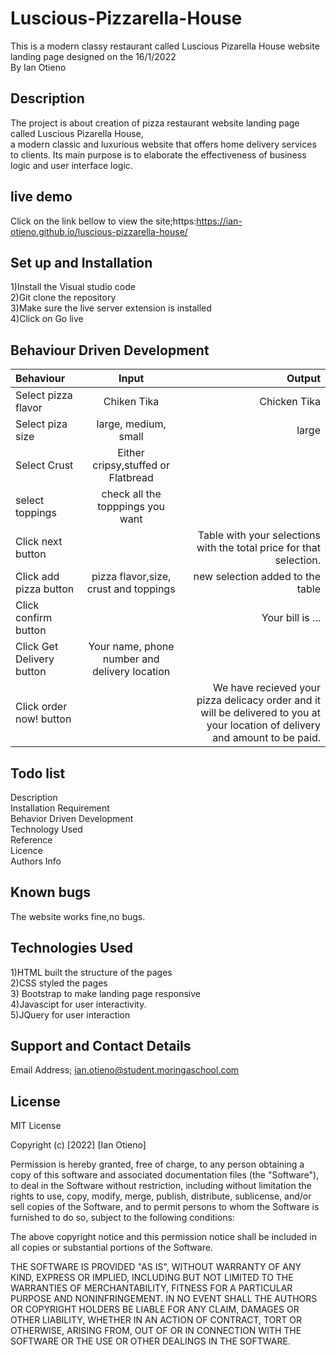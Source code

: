 # Luscious-Pizzarella-House
This is a modern classy  restaurant called Luscious Pizarella House  website landing page designed on the 16/1/2022<br>
By Ian Otieno

## Description
The project is about creation of pizza restaurant website landing page called Luscious Pizarella House, <br>a modern classic and luxurious website that offers home delivery services to clients. Its main purpose is to elaborate the effectiveness of business logic and user interface logic.
## live demo 
Click on the link  bellow to view the site;https:https://ian-otieno.github.io/luscious-pizzarella-house/

## Set up and Installation
1)Install the Visual studio code<br>
2)Git clone the repository<br>
3)Make sure the live server extension is installed<br>
4)Click on Go live

## Behaviour Driven Development
| Behaviour      | Input        | Output       |
| :------------- | :----------: | -----------: |
|  Select pizza flavor  |   Chiken Tika |   Chicken Tika   |
| Select piza size  | large, medium, small |  large  |
| Select Crust   |  Either cripsy,stuffed or Flatbread  |     |
| select toppings  |  check all the topppings you want     |     |
| Click next button |     | Table with your selections with the total price for that selection.|
| Click add pizza button | pizza flavor,size, crust and toppings   | new selection added to the table|
| Click confirm button |     | Your bill is ...  |
| Click Get Delivery button| Your name, phone number and delivery location     |  |
| Click order now! button| |We have recieved your pizza delicacy order and it will be delivered to you at your location of delivery and amount to be paid.|


## Todo list
Description<br>
Installation Requirement<br>
Behavior Driven Development<br>
Technology Used<br>
Reference<br>
Licence<br>
Authors Info

## Known bugs
The website works fine,no bugs.

## Technologies Used
1)HTML  built the structure of the pages <br>2)CSS styled the pages <br>3) Bootstrap to make landing page responsive<br>4)Javascipt for user interactivity.<br>5)JQuery for user interaction

## Support and Contact Details
Email Address; ian.otieno@student.moringaschool.com

## License
MIT License

Copyright (c) [2022] [Ian Otieno]

Permission is hereby granted, free of charge, to any person obtaining a copy of this software and associated documentation files (the "Software"), to deal in the Software without restriction, including without limitation the rights to use, copy, modify, merge, publish, distribute, sublicense, and/or sell copies of the Software, and to permit persons to whom the Software is furnished to do so, subject to the following conditions:

The above copyright notice and this permission notice shall be included in all copies or substantial portions of the Software.

THE SOFTWARE IS PROVIDED "AS IS", WITHOUT WARRANTY OF ANY KIND, EXPRESS OR IMPLIED, INCLUDING BUT NOT LIMITED TO THE WARRANTIES OF MERCHANTABILITY, FITNESS FOR A PARTICULAR PURPOSE AND NONINFRINGEMENT. IN NO EVENT SHALL THE AUTHORS OR COPYRIGHT HOLDERS BE LIABLE FOR ANY CLAIM, DAMAGES OR OTHER LIABILITY, WHETHER IN AN ACTION OF CONTRACT, TORT OR OTHERWISE, ARISING FROM, OUT OF OR IN CONNECTION WITH THE SOFTWARE OR THE USE OR OTHER DEALINGS IN THE SOFTWARE.
